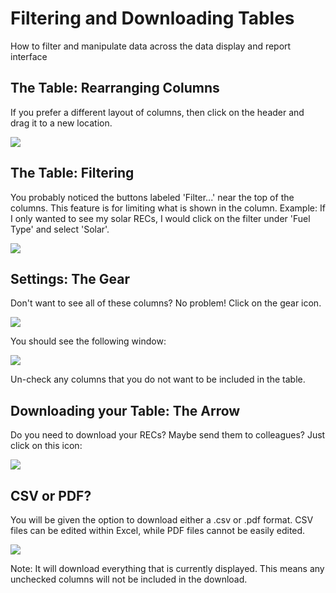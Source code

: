 Filtering and Downloading Tables
================================

How to filter and manipulate data across the data display and report interface

The Table: Rearranging Columns
------------------------------

If you prefer a different layout of columns, then click on the header and drag it to a new location. 

![](https://github.com/mrets/photos/blob/master/filtering_tables1.gif)

The Table: Filtering
--------------------

You probably noticed the buttons labeled 'Filter...' near the top of the columns. This feature is for limiting what is shown in the column. Example: If I only wanted to see my solar RECs, I would click on the filter under 'Fuel Type' and select 'Solar'.

![](https://github.com/mrets/photos/blob/master/filtering_tables2.png)

Settings: The Gear
------------------

Don't want to see all of these columns? No problem! Click on the gear icon.

![](https://github.com/mrets/photos/blob/master/filtering_tables3.png)

You should see the following window:

![](https://github.com/mrets/photos/blob/master/filtering_tables4.png)

Un-check any columns that you do not want to be included in the table.

Downloading your Table: The Arrow
---------------------------------

Do you need to download your RECs? Maybe send them to colleagues? Just click on this icon:

![](https://github.com/mrets/photos/blob/master/filtering_tables5.png)

CSV or PDF?
-----------

You will be given the option to download either a .csv or .pdf format. CSV files can be edited within Excel, while PDF files cannot be easily edited.

![](https://github.com/mrets/photos/blob/master/filtering_tables6.png)

Note: It will download everything that is currently displayed. This means any unchecked columns will not be included in the download.
